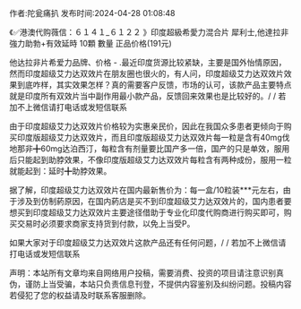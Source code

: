 <p>作者:陀瓮痛扒 发布时间:2024-04-28 01:08:48</p>
<p>《✅港澳代购薇信：６１４１_６１２２ 》印度超級希愛力混合片 犀利士,他達拉非 強力助勃+有效延時 10顆 數量 正品价格(191元) </p>
									<p>他达拉非片希爱力品牌、价格 - .最近印度货源比较紧缺，主要是国外怡情原因，然而印度超级艾力达双效片在朋友圈也很火的，有人问，印度超级艾力达双效片效果到底咋样，其实效果怎样？真的需要客户反馈，市场的认可，该款产品主要特点就是印度所有双效片当中副作用最小款产品，反馈回来效果也是比较好的。/ / 若加不上微信请打电话或发短信联系</p><p></p><p>由于印度超级艾力达双效片价格较为实惠亲民价，因此在我国众多患者更倾向于购买印度版超级艾力达双效片，而且印度版超级艾力达双效片每一粒是含有40mg伐地那非╋60mg达泊西汀，每粒含有剂量要比国产多一倍，国产的只是单效，服用后只能起到助脖效果，不像印度版超级艾力达双效片每粒含有两种成份，服用一粒就能起到：延时╋助脖效果。</p><p>据了解，印度超级艾力达双效片在国内最新售价为：每一盒/10粒装***元左右，由于涉及到仿制葯原因，在国内葯店是买不到印度超级艾力达双效片的，国内患者要想买到印度超级艾力达双效片主要途径借助于专业化印度代购商进行购买即可，购买交易时必须要求商家支持货到付款，以免上当受P。</p><p>如果大家对于印度超级艾力达双效片这款产品还有任何问题，/ / 若加不上微信请打电话或发短信联系</p>				声明：本站所有文章均来自网络用户投稿，需要消费、投资的项目请注意识别真伪，谨防上当受骗，本站只负责信息刊登，不提供内容鉴别及纠纷问题。投稿内容若侵犯了您的权益请及时联系客服删除。				
